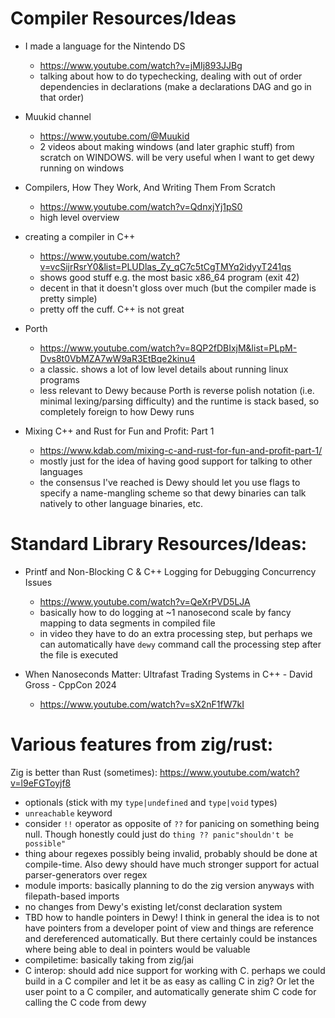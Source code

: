 # Compiler Resources/Ideas

- I made a language for the Nintendo DS
  - https://www.youtube.com/watch?v=jMIj893JJBg
  - talking about how to do typechecking, dealing with out of order dependencies in declarations (make a declarations DAG and go in that order)
- Muukid channel
  - https://www.youtube.com/@Muukid
  - 2 videos about making windows (and later graphic stuff) from scratch on WINDOWS. will be very useful when I want to get dewy running on windows

- Compilers, How They Work, And Writing Them From Scratch
  - https://www.youtube.com/watch?v=QdnxjYj1pS0
  - high level overview


- creating a compiler in C++
  - https://www.youtube.com/watch?v=vcSijrRsrY0&list=PLUDlas_Zy_qC7c5tCgTMYq2idyyT241qs
  - shows good stuff e.g. the most basic x86_64 program (exit 42)
  - decent in that it doesn't gloss over much (but the compiler made is pretty simple)
  - pretty off the cuff. C++ is not great


- Porth
  - https://www.youtube.com/watch?v=8QP2fDBIxjM&list=PLpM-Dvs8t0VbMZA7wW9aR3EtBqe2kinu4
  - a classic. shows a lot of low level details about running linux programs
  - less relevant to Dewy because Porth is reverse polish notation (i.e. minimal lexing/parsing difficulty) and the runtime is stack based, so completely foreign to how Dewy runs

- Mixing C++ and Rust for Fun and Profit: Part 1
  - https://www.kdab.com/mixing-c-and-rust-for-fun-and-profit-part-1/
  - mostly just for the idea of having good support for talking to other languages
  - the consensus I've reached is Dewy should let you use flags to specify a name-mangling scheme so that dewy binaries can talk natively to other language binaries, etc. 




# Standard Library Resources/Ideas:
- Printf and Non-Blocking C & C++ Logging for Debugging Concurrency Issues
  - https://www.youtube.com/watch?v=QeXrPVD5LJA
  - basically how to do logging at ~1 nanosecond scale by fancy mapping to data segments in compiled file
  - in video they have to do an extra processing step, but perhaps we can automatically have `dewy` command call the processing step after the file is executed

- When Nanoseconds Matter: Ultrafast Trading Systems in C++ - David Gross - CppCon 2024
  - https://www.youtube.com/watch?v=sX2nF1fW7kI




# Various features from zig/rust:
Zig is better than Rust (sometimes): https://www.youtube.com/watch?v=l9eFGToyjf8
- optionals (stick with my `type|undefined` and `type|void` types)
- `unreachable` keyword
- consider `!!` operator as opposite of `??` for panicing on something being null. Though honestly could just do `thing ?? panic"shouldn't be possible"`
- thing abour regexes possibly being invalid, probably should be done at compile-time. Also dewy should have much stronger support for actual parser-generators over regex
- module imports: basically planning to do the zig version anyways with filepath-based imports
- no changes from Dewy's existing let/const declaration system
- TBD how to handle pointers in Dewy! I think in general the idea is to not have pointers from a developer point of view and things are reference and dereferenced automatically. But there certainly could be instances where being able to deal in pointers would be valuable
- compiletime: basically taking from zig/jai
- C interop: should add nice support for working with C. perhaps we could build in a C compiler and let it be as easy as calling C in zig? Or let the user point to a C compiler, and automatically generate shim C code for calling the C code from dewy
